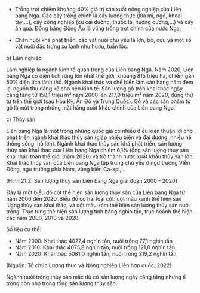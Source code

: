 - Trồng trọt chiếm khoảng 40% giá trị sản xuất nông nghiệp của Liên bang Nga. Các cây trồng chính là cây lương thực (lúa mì, ngô, khoai tây,...), cây công nghiệp (củ cải đường, thuốc lá, hướng dương,...) và cây ăn quả. Đồng bằng Đông Âu là vùng trồng trọt chính của nước Nga.

- Chăn nuôi khá phát triển, các vật nuôi chủ yếu là lợn, bò, cừu và một số vật nuôi đặc trưng xứ lạnh như huơu, tuần lộc.

b) Lâm nghiệp

Lâm nghiệp là ngành kinh tế quan trọng của Liên bang Nga. Năm 2020, Liên bang Nga có diện tích rừng lớn nhất thế giới, khoảng 815 triệu ha, chiếm gần 50% diện tích lãnh thổ. Ngành khai thác và chế biến lâm sản hàng năm đem lại nguồn thu đáng kể cho nền kinh tế. Sản lượng gỗ tròn khai thác ngày càng tăng từ 158,1 triệu m³ năm 2000 lên 217,0 triệu m³ năm 2020, đứng thứ tư trên thế giới (sau Hoa Kỳ, Ấn Độ và Trung Quốc). Gỗ và các sản phẩm từ gỗ là một trong những mặt hàng xuất khẩu chính của Liên bang Nga.

c) Thủy sản

Liên bang Nga là một trong những quốc gia có nhiều điều kiện thuận lợi cho phát triển ngành khai thác thủy sản (giáp nhiều biển và đại dương, nhiều hệ thống sông, hồ lớn). Ngành khai thác thủy sản khá phát triển, sản lượng thủy sản khai thác của Liên bang Nga chiếm 6,1% tổng sản lượng thủy sản khai thác toàn thế giới (năm 2020) và trở thành nước xuất khẩu thủy sản lớn. Khai thác thủy sản của Liên bang Nga tập trung chủ yếu ở ngư trường Viễn Đông, ngư trường phía Nam, vùng biển Ca-xpi,...

[Hình 21.2. Sản lượng thủy sản Liên bang Nga giai đoạn 2000 - 2020]

Đây là một biểu đồ cột thể hiện sản lượng thủy sản của Liên bang Nga từ năm 2000 đến 2020. Biểu đồ có hai loại cột: cột màu xanh thể hiện sản lượng thủy sản khai thác, và cột màu xám thể hiện sản lượng thủy sản nuôi trồng. Trục tung thể hiện sản lượng tính bằng nghìn tấn, trục hoành thể hiện các năm 2000, 2010 và 2020.

Số liệu cụ thể:
- Năm 2000: Khai thác 4027,4 nghìn tấn, nuôi trồng 77,1 nghìn tấn
- Năm 2010: Khai thác 4075,8 nghìn tấn, nuôi trồng 121,0 nghìn tấn
- Năm 2020: Khai thác 5081,0 nghìn tấn, nuôi trồng 219,2 nghìn tấn

(Nguồn: Tổ chức Lương thực và Nông nghiệp Liên hợp quốc, 2022)

Ngành nuôi trồng thủy sản mặc dù có sản lượng ngày càng tăng nhưng tỉ trọng còn nhỏ trong tổng sản lượng thủy sản.